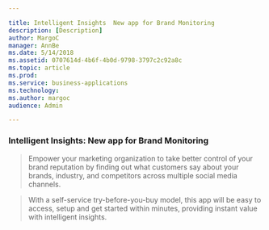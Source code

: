 ```yaml
---

title: Intelligent Insights  New app for Brand Monitoring
description: [Description]
author: MargoC
manager: AnnBe
ms.date: 5/14/2018
ms.assetid: 0707614d-4b6f-4b0d-9798-3797c2c92a8c
ms.topic: article
ms.prod: 
ms.service: business-applications
ms.technology: 
ms.author: margoc
audience: Admin

---
```

### Intelligent Insights: New app for Brand Monitoring



>   Empower your marketing organization to take better control of your brand
>   reputation by finding out what customers say about your brands, industry,
>   and competitors across multiple social media channels.

>   With a self-service try-before-you-buy model, this app will be easy to
>   access, setup and get started within minutes, providing instant value with
>   intelligent insights.
